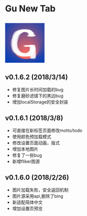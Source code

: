 Gu New Tab
=========
![](https://github.com/hangu1116/GuNewTab/raw/master/image/icon128.png) 
----------
v0.1.6.2 (2018/3/14)
----------
- 修复图片长时间加载的bug
- 修复磨砂滤镜下的黑边bug
- 增加localStorage的安全封装

v0.1.6.1 (2018/3/8)
----------
- 可直接在新标签页面修改motto/todo
- 使用颜色预加载模式
- 修改设置页面动画，版式
- 增加本地图片
- 修复了一些bug
- 新增fliker图源

v0.1.6.0 (2018/2/26)
----------
- 图片加载失败，安全返回机制
- 图片源采用api,删除了bing
- 新适配简体中文
- 增加设置页预览
